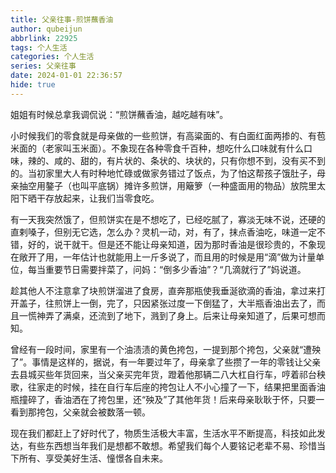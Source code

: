 ```yaml
---
title: 父亲往事-煎饼蘸香油
author: qubeijun
abbrlink: 22925
tags: 个人生活
categories: 个人生活
series: 父亲往事
date: 2024-01-01 22:36:57
hide: true
---
```

姐姐有时候总拿我调侃说：“煎饼蘸香油，越吃越有味”。

小时候我们的零食就是母亲做的一些煎饼，有高粱面的、有白面红面两掺的、有苞米面的（老家叫玉米面）。不象现在各种零食千百种，想吃什么口味就有什么口味，辣的、咸的、甜的，有片状的、条状的、块状的，只有你想不到，没有买不到的。当初家里大人有时种地忙碌或做家务错过了饭点，为了怕这帮孩子饿肚子，母亲抽空用鏊子（也叫平底锅）摊许多煎饼，用簸箩（一种盛面用的物品）放院里太阳下晒干存放起来，让我们当零食吃。

有一天我突然饿了，但煎饼实在是不想吃了，已经吃腻了，寡淡无味不说，还硬的直剌嗓子，但别无它选，怎么办？灵机一动，对，有了，抹点香油吃，味道一定不错，好的，说干就干。但是还不能让母亲知道，因为那时香油是很珍贵的，不象现在敞开了用，一年估计也就能用上一斤多说了，而且用的时候是用“滴”做为计量单位，每当重要节日需要拌菜了，问妈：“倒多少香油”？“几滴就行了”妈说道。

趁其他人不注意拿了块煎饼溜进了食房，直奔那瓶使我垂涎欲滴的香油，拿过来打开盖子，往煎饼上一倒，完了，只因紧张过度一下倒猛了，大半瓶香油出去了，而且一慌神弄了满桌，还流到了地下，溅到了身上。后来让母亲知道了，后果可想而知。

曾经有一段时间，家里有一个油渍渍的黄色挎包，一提到那个挎包，父亲就“遭殃了”。事情是这样的，据说，有一年要过年了，母亲拿了些攒了一年的零钱让父亲去县城买些年货回来，当父亲买完年货，蹬着他那辆二八大杠自行车，哼着祁台秧歌，往家走的时候，挂在自行车后座的挎包让人不小心撞了一下，结果把里面香油瓶撞碎了，香油洒在了挎包里，还“殃及”了其他年货！后来母亲耿耿于怀，只要一看到那挎包，父亲就会被数落一顿。

现在我们都赶上了好时代了，物质生活极大丰富，生活水平不断提高，科技如此发达，有些东西想当年我们是想都不敢想。希望我们每个人要铭记老辈不易、珍惜当下所有、享受美好生活、憧憬各自未来。